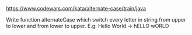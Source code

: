 https://www.codewars.com/kata/alternate-case/train/java

Write function alternateCase which switch every letter in string from upper to lower and from lower to upper.
E.g: Hello World -> hELLO wORLD
